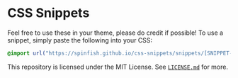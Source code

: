 # CSS Snippets

Feel free to use these in your theme, please do credit if possible!
To use a snippet, simply paste the following into your CSS:

```css
@import url("https://spinfish.github.io/css-snippets/snippets/[SNIPPET-NAME-HERE].css");
```

This repository is licensed under the MIT License. See [`LICENSE.md`](LICENSE.md) for more.